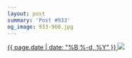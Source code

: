 ```yaml
---
layout: post
summary: 'Post #933'
og_image: 933-960.jpg
---
```


<p>
 <time>
  <a href="/933">
   {{ page.date | date: "%B %-d, %Y" }}
  </a>
 </time>
 <a href="/933">
  <img sizes="(min-width: 700px) 50vw, calc(100vw - 2rem)" src="{{ site.assets_url }}/933-480.jpg" srcset="{{ site.assets_url }}/933-240.jpg 240w, {{ site.assets_url }}/933-480.jpg 480w, {{ site.assets_url }}/933-720.jpg 720w, {{ site.assets_url }}/933-960.jpg 960w"/>
 </a>
</p>
